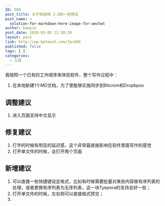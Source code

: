 ```yaml
---
ID: 509
post_title: 关于体验ME 2.0的一些想法
post_name: >
  solution-for-markdown-here-image-for-wechat
author: banpie
post_date: 2018-03-05 11:30:20
layout: post
link: http://wp.bpteach.com/?p=509
published: false
tags: [ ]
categories:
  - 工具
---
```

我按照一个已有的工作顺序来体验软件，整个写作过程中：
1. 在本地新建1个MD文档，为了使能够实施同步到Bitcrom和Dropbpox
## 调整建议
1. 进入页面支持中文显示
## 修复建议
1. 打字的时候有明显的延迟感，这个非常最直接影响在软件里面写作的感觉
2. 打开单文件的时候，会打开两个页面
## 新增建议
1. 可以直接一些快捷键设定格式，比如有时候需要批量对某些内容做有序列表的处理，或者更换有序列表为无序列表，这一块Tyepora的支持会好一些；
2. 打开单文件的时候，左右侧可以直接格式预览；
3.